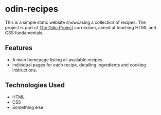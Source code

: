 # odin-recipes

This is a simple static website showcasing a collection of recipes. The project is part of [The Odin Project](https://www.theodinproject.com/lessons/foundations-recipes) curriculum, aimed at teaching HTML and CSS fundamentals.

## Features

- A main homepage listing all available recipes.
- Individual pages for each recipe, detailing ingredients and cooking instructions.

## Technologies Used

- HTML
- CSS
- Something else
